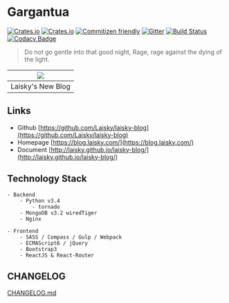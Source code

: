 Gargantua
===

[![Crates.io](https://img.shields.io/crates/l/rustc-serialize.svg)]()
[![Crates.io](https://img.shields.io/badge/version-v2.7.2-blue.svg)]()
[![Commitizen friendly](https://img.shields.io/badge/commitizen-friendly-brightgreen.svg)](http://commitizen.github.io/cz-cli/)
[![Gitter](https://badges.gitter.im/Laisky/laisky-blog.svg)](https://gitter.im/Laisky/laisky-blog?utm_source=badge&utm_medium=badge&utm_campaign=pr-badge)
[![Build Status](https://travis-ci.org/Laisky/laisky-blog.svg?branch=master)](https://travis-ci.org/Laisky/laisky-blog)
[![Codacy Badge](https://api.codacy.com/project/badge/Grade/b9f5b06d4c7445949d51de7ae15f97a4)](https://www.codacy.com/app/ppcelery/laisky-blog?utm_source=github.com&amp;utm_medium=referral&amp;utm_content=Laisky/laisky-blog&amp;utm_campaign=Badge_Grade)

> Do not go gentle into that good night, Rage, rage against the dying of the light.

| ![](http://7xjvpy.dl1.z0.glb.clouddn.com/gargantua.jpg) |
|:--:|
| Laisky's New Blog |


## Links

  - Github [https://github.com/Laisky/laisky-blog](https://github.com/Laisky/laisky-blog)
  - Homepage [https://blog.laisky.com/](https://blog.laisky.com/)
  - Document [http://laisky.github.io/laisky-blog/](http://laisky.github.io/laisky-blog/)


## Technology Stack

    - Backend
        - Python v3.4
            - tornado
        - MongoDB v3.2 wiredTiger
        - Nginx

    - Frontend
        - SASS / Compass / Gulp / Webpack
        - ECMAScript6 / jQuery
        - Bootstrap3
        - ReactJS & React-Router


## CHANGELOG

[CHANGELOG.md](http://laisky.github.io/laisky-blog/CHANGELOG/)

